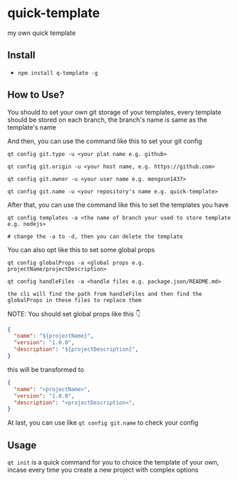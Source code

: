 # quick-template
my own quick template

## Install
- `npm install q-template -g`

## How to Use?
You should to set your own git storage of your templates, every template should be stored on each branch, the branch's name is same as the template's name

And then, you can use the command like this to set your git config
```shell
qt config git.type -u <your plat name e.g. github>

qt config git.origin -u <your host name, e.g. https://github.com>

qt config git.owner -u <your user name e.g. mengxun1437>

qt config git.name -u <your repository's name e.g. quick-template>
```


After that, you can use the command like this to set the templates you have
```shell
qt config templates -a <the name of branch your used to store template e.g. nodejs>

# change the -a to -d, then you can delete the template
```

You can also opt like this to set some global props
```shell
qt config globalProps -a <global props e.g. projectName/projectDescription>

qt config handleFiles -a <handle files e.g. package.json/README.md>

the cli will find the path from handleFiles and then find the globalProps in these files to replace them

```

NOTE: You should set global props like this 👇

```json
{
  "name": "${projectName}",
  "version": "1.0.0",
  "description": "${projectDescription}",
}
```
this will be transformed to
```json
{
  "name": "<projectName>",
  "version": "1.0.0",
  "description": "<projectDescription>",
}
```

At last, you can use like `qt config git.name` to check your config


## Usage

`qt init` is a quick command for you to choice the template of your own, incase every time you create a new project with complex options


